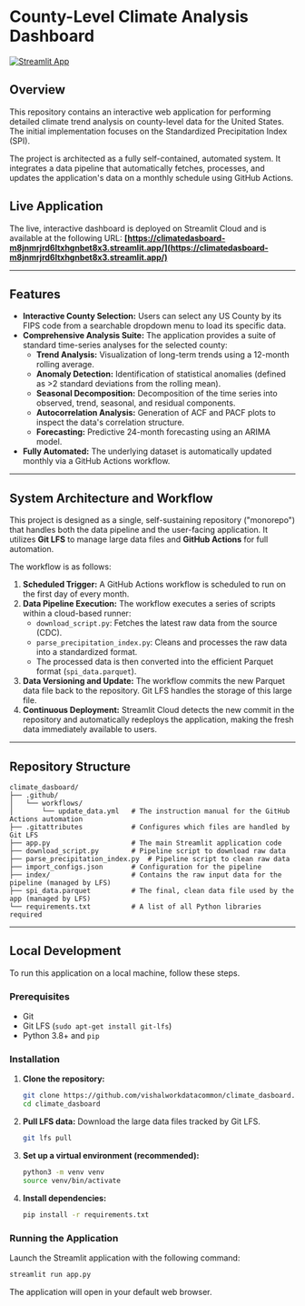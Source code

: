 # County-Level Climate Analysis Dashboard

[![Streamlit App](https://static.streamlit.io/badges/streamlit_badge_black_white.svg)](https://climatedasboard-m8jnmrjrd6ltxhgnbet8x3.streamlit.app/)

## Overview

This repository contains an interactive web application for performing detailed climate trend analysis on county-level data for the United States. The initial implementation focuses on the Standardized Precipitation Index (SPI).

The project is architected as a fully self-contained, automated system. It integrates a data pipeline that automatically fetches, processes, and updates the application's data on a monthly schedule using GitHub Actions.

## Live Application

The live, interactive dashboard is deployed on Streamlit Cloud and is available at the following URL:
**[https://climatedasboard-m8jnmrjrd6ltxhgnbet8x3.streamlit.app/](https://climatedasboard-m8jnmrjrd6ltxhgnbet8x3.streamlit.app/)**

---

## Features

*   **Interactive County Selection:** Users can select any US County by its FIPS code from a searchable dropdown menu to load its specific data.
*   **Comprehensive Analysis Suite:** The application provides a suite of standard time-series analyses for the selected county:
    *   **Trend Analysis:** Visualization of long-term trends using a 12-month rolling average.
    *   **Anomaly Detection:** Identification of statistical anomalies (defined as >2 standard deviations from the rolling mean).
    *   **Seasonal Decomposition:** Decomposition of the time series into observed, trend, seasonal, and residual components.
    *   **Autocorrelation Analysis:** Generation of ACF and PACF plots to inspect the data's correlation structure.
    *   **Forecasting:** Predictive 24-month forecasting using an ARIMA model.
*   **Fully Automated:** The underlying dataset is automatically updated monthly via a GitHub Actions workflow.

---

## System Architecture and Workflow

This project is designed as a single, self-sustaining repository ("monorepo") that handles both the data pipeline and the user-facing application. It utilizes **Git LFS** to manage large data files and **GitHub Actions** for full automation.

The workflow is as follows:

1.  **Scheduled Trigger:** A GitHub Actions workflow is scheduled to run on the first day of every month.
2.  **Data Pipeline Execution:** The workflow executes a series of scripts within a cloud-based runner:
    *   `download_script.py`: Fetches the latest raw data from the source (CDC).
    *   `parse_precipitation_index.py`: Cleans and processes the raw data into a standardized format.
    *   The processed data is then converted into the efficient Parquet format (`spi_data.parquet`).
3.  **Data Versioning and Update:** The workflow commits the new Parquet data file back to the repository. Git LFS handles the storage of this large file.
4.  **Continuous Deployment:** Streamlit Cloud detects the new commit in the repository and automatically redeploys the application, making the fresh data immediately available to users.

---

## Repository Structure

```
climate_dasboard/
├── .github/
│   └── workflows/
│       └── update_data.yml   # The instruction manual for the GitHub Actions automation
├── .gitattributes            # Configures which files are handled by Git LFS
├── app.py                    # The main Streamlit application code
├── download_script.py        # Pipeline script to download raw data
├── parse_precipitation_index.py  # Pipeline script to clean raw data
├── import_configs.json       # Configuration for the pipeline
├── index/                    # Contains the raw input data for the pipeline (managed by LFS)
├── spi_data.parquet          # The final, clean data file used by the app (managed by LFS)
└── requirements.txt          # A list of all Python libraries required
```

---

## Local Development

To run this application on a local machine, follow these steps.

### Prerequisites
*   Git
*   Git LFS (`sudo apt-get install git-lfs`)
*   Python 3.8+ and `pip`

### Installation
1.  **Clone the repository:**
    ```bash
    git clone https://github.com/vishalworkdatacommon/climate_dasboard.git
    cd climate_dasboard
    ```

2.  **Pull LFS data:**
    Download the large data files tracked by Git LFS.
    ```bash
    git lfs pull
    ```

3.  **Set up a virtual environment (recommended):**
    ```bash
    python3 -m venv venv
    source venv/bin/activate
    ```

4.  **Install dependencies:**
    ```bash
    pip install -r requirements.txt
    ```

### Running the Application
Launch the Streamlit application with the following command:
```bash
streamlit run app.py
```
The application will open in your default web browser.
